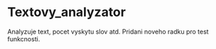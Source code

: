 # Textovy_analyzator
Analyzuje text, pocet vyskytu slov atd.
Pridani noveho radku pro test funkcnosti.

